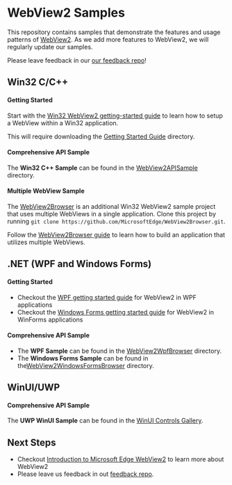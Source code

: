 # WebView2 Samples

This repository contains samples that demonstrate the features and usage patterns of [WebView2](https://aka.ms/webview2). As we add more features to WebView2, we will regularly update our samples.

Please leave feedback in our [our feedback repo](https://aka.ms/webviewfeedback)!

## Win32 C/C++
#### Getting Started
Start with the [Win32 WebView2 getting-started guide](https://docs.microsoft.com/en-us/microsoft-edge/webview2/gettingstarted/win32) to learn how to setup a WebView within a Win32 application.

This will require downloading the [Getting Started Guide](https://github.com/MicrosoftEdge/WebView2Samples/tree/master/GettingStartedGuide) directory.

#### Comprehensive API Sample
The **Win32 C++ Sample** can be found in the [WebView2APISample](./WebView2APISample) directory.

#### Multiple WebView Sample

The [WebView2Browser](https://github.com/MicrosoftEdge/WebView2Browser) is an additional Win32 WebView2 sample project that uses multiple WebViews in a single application. Clone this project by running `git clone https://github.com/MicrosoftEdge/WebView2Browser.git`.

Follow the [WebView2Browser guide](https://github.com/MicrosoftEdge/WebView2Browser) to learn how to build an application that utilizes multiple WebViews.

## .NET (WPF and Windows Forms)
#### Getting Started 
* Checkout the [WPF getting started guide](https://docs.microsoft.com/en-us/microsoft-edge/webview2/gettingstarted/wpf) for WebView2 in WPF applications
* Checkout the [Windows Forms getting started guide](https://docs.microsoft.com/en-us/microsoft-edge/webview2/gettingstarted/winforms) for WebView2 in WinForms applications

#### Comprehensive API Sample
* The **WPF Sample** can be found in the [WebView2WpfBrowser](./WebView2WpfBrowser) directory.
* The **Windows Forms Sample** can be found in the[WebView2WindowsFormsBrowser](./WebView2WindowsFormsBrowser) directory.

## WinUI/UWP 
#### Comprehensive API Sample
The **UWP WinUI Sample** can be found in the [WinUI Controls Gallery](https://github.com/microsoft/Xaml-Controls-Gallery/tree/winui3preview).

## Next Steps
* Checkout [Introduction to Microsoft Edge WebView2](aka.ms/webview) to learn more about WebView2
* Please leave us feedback in out [feedback repo](https://aka.ms/webviewfeedback).


